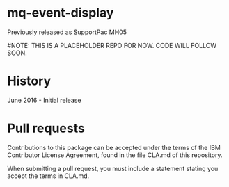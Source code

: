 # mq-event-display
Previously released as SupportPac MH05


#NOTE: THIS IS A PLACEHOLDER REPO FOR NOW. CODE WILL FOLLOW SOON.


History
=======
June 2016 - Initial release


Pull requests
=============
Contributions to this package can be accepted under the terms of the 
IBM Contributor License Agreement, found in the file CLA.md of this repository.

When submitting a pull request, you must include a statement stating you accept the terms in CLA.md.

